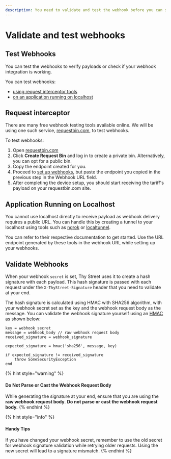 ```yaml
---
description: You need to validate and test the webhook before you can start using them.
---
```


# Validate and test webhooks

## Test Webhooks

You can test the webhooks to verify payloads or check if your webhook integration is working.

You can test webhooks:

* [using request interceptor tools](validate-and-test-webhooks.md#request-interceptor)
* [on an application running on localhost](validate-and-test-webhooks.md#application-running-on-localhost)

## Request interceptor

There are many free webhook testing tools available online. We will be using one such service, [requestbin.com](https://requestbin.com),  to test webhooks.

To test webhooks:

1. Open [requestbin.com](https://requestbin.com)
2. Click **Create Request Bin** and log in to create a private bin. Alternatively, you can opt for a public bin.
3. Copy the endpoint created for you.
4. Proceed to [set up webhooks](set-up-and-edit-webhooks.md), but paste the endpoint you copied in the previous step in the Webhook URL field.
5. After completing the device setup, you should start receiving the tariff's payload on your requestbin.com site.&#x20;

## Application Running on Localhost

You cannot use localhost directly to receive payload as webhook delivery requires a public URL. You can handle this by creating a tunnel to your localhost using tools such as [ngrok](https://ngrok.com) or [localtunnel](https://localtunnel.github.io/www/).

You can refer to their respective documentation to get started. Use the URL endpoint generated by these tools in the webhook URL while setting up your webhooks.

## Validate Webhooks

When your webhook `secret` is set, Thy Street uses it to create a hash signature with each payload. This hash signature is passed with each request under the `X-ThyStreet-Signature` header that you need to validate at your end.

The hash signature is calculated using HMAC with SHA256 algorithm, with your webhook secret set as the key and the webhook request body as the message. You can validate the webhook signature yourself using an [HMAC](https://en.wikipedia.org/wiki/Hash-based\_message\_authentication\_code) as shown below:

```
key = webhook_secret
message = webhook_body // raw webhook request body
received_signature = webhook_signature

expected_signature = hmac('sha256', message, key)

if expected_signature != received_signature
    throw SomeSecurityException
end
```

{% hint style="warning" %}
#### Do Not Parse or Cast the Webhook Request Body

While generating the signature at your end, ensure that you are using the **raw webhook request body**. **Do not parse or cast the webhook request body.**
{% endhint %}

{% hint style="info" %}
#### Handy Tips

If you have changed your webhook secret, remember to use the old secret for webhook signature validation while retrying older requests. Using the new secret will lead to a signature mismatch.
{% endhint %}
